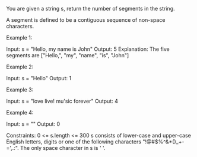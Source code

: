 You are given a string s, return the number of segments in the string. 

A segment is defined to be a contiguous sequence of non-space characters.

Example 1:

Input: s = "Hello, my name is John"
Output: 5
Explanation: The five segments are ["Hello,", "my", "name", "is", "John"]

Example 2:

Input: s = "Hello"
Output: 1

Example 3:

Input: s = "love live! mu'sic forever"
Output: 4

Example 4:

Input: s = ""
Output: 0

Constraints:
    0 <= s.length <= 300
    s consists of lower-case and upper-case English letters, digits or one of the following characters "!@#$%^&*()_+-=',.:".
    The only space character in s is ' '.